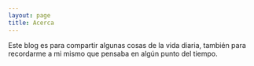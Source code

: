 ```yaml
---
layout: page
title: Acerca
---
```

Este blog es para compartir algunas cosas de la vida diaria, también para recordarme a mi mismo que pensaba en algún punto del tiempo.
